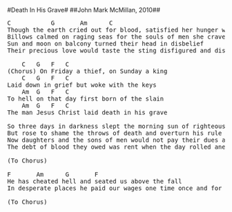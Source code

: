#Death In His Grave#
##John Mark McMillan, 2010##
<pre>
<span class="notes">C			G		Am		C
Though the earth cried out for blood, satisfied her hunger was
Billows calmed on raging seas for the souls of men she craved
Sun and moon on balcony turned their head in disbelief
Their precious love would taste the sting disfigured and disdained

<span class="notes">	C	G	F	C</span>
(Chorus) On Friday a thief, on Sunday a king
<span class="notes">	C	G	F	C</span>
Laid down in grief but woke with the keys
<span class="notes">	Am	G	F	C</span>
To hell on that day first born of the slain
<span class="notes">	Am	G	F	C</span>
The man Jesus Christ laid death in his grave

So three days in darkness slept the morning sun of righteousness
But rose to shame the throws of death and overturn his rule 
Now daughters and the sons of men would not pay their dues again
The debt of blood they owed was rent when the day rolled anew

(To Chorus) 

<span class="notes">F		Am		G		F</span>
He has cheated hell and seated us above the fall
In desperate places he paid our wages one time once and for all

(To Chorus)
</pre>
